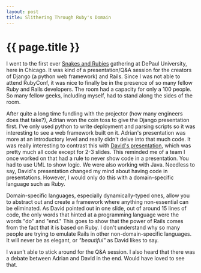 ```yaml
--- 
layout: post
title: Slithering Through Ruby's Domain
---
```


{{ page.title }}
================

I went to the first ever [Snakes and Rubies](http://snakesandrubies.com/event/) gathering at DePaul University, here in Chicago.  It was kind of a presentation/Q&A session for the creators of Django (a python web framework) and Rails.  Since I was not able to attend RubyConf, it was nice to finally be in the presence of so many fellow Ruby and Rails developers.  The room had a capacity for only a 100 people.  So many fellow geeks, including myself, had to stand along the sides of the room.  

After quite a long time fundling with the projector (how many engineers does that take?), Adrian won the coin toss to give the Django presentation first.  I've only used python to write deployment and parsing scripts so it was interesting to see a web framework built on it.  Adrian's presentation was more at an introductory level and really didn't delve into that much code.  It was really interesting to contrast this with [David's presentation](http://www.loudthinking.com/arc/000545.html), which was pretty much all code except for 2-3 slides.  This reminded me of a team I once worked on that had a rule to never show code in a presentation.  You had to use UML to show logic.  We were also working with Java.  Needless to say, David's presentation changed my mind about having code in presentations.  However, I would only do this with a domain-specific language such as Ruby.  

Domain-specific languages, especially dynamically-typed ones, allow you to abstract out and create a framework where anything non-essential can be eliminated.  As David pointed out in one slide, out of around 15 lines of code, the only words that hinted at a programming language were the words "do" and "end." This goes to show that the power of Rails comes from the fact that it is based on Ruby.  I don't understand why so many people are trying to emulate Rails in other non-domain-specific languages.  It will never be as elegant, or _"beautiful"_ as David likes to say.

I wasn't able to stick around for the Q&A session.  I also heard that there was a debate between Adrian and David in the end.  Would have loved to see that.


  
